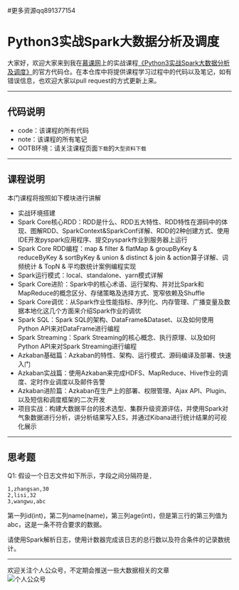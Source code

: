 
#更多资源qq891377154

# Python3实战Spark大数据分析及调度


大家好，欢迎大家来到我在[慕课网](https://imooc.com)上的实战课程[《Python3实战Spark大数据分析及调度》](https://coding.imooc.com/class/chapter/249.html)的官方代码仓。在本仓库中将提供课程学习过程中的代码以及笔记，如有错误信息，也欢迎大家以pull request的方式更新上来。

***

## 代码说明

* code：该课程的所有代码
* note：该课程的所有笔记
* OOTB环境：请关注课程页面`下载`的`大型资料下载`

***
## 课程说明
本门课程将按照如下模块进行讲解

* 实战环境搭建
* Spark Core核心RDD：RDD是什么、RDD五大特性、RDD特性在源码中的体现、图解RDD、SparkContext&SparkConf详解、RDD的2种创建方式、使用IDE开发pyspark应用程序、提交pyspark作业到服务器上运行
* Spark Core RDD编程：map & filter & flatMap & groupByKey & reduceByKey & sortByKey & union & distinct & join & action算子详解、词频统计 & TopN & 平均数统计案例编程实现
* Spark运行模式：local、standalone、yarn模式详解
* Spark Core进阶：Spark中的核心术语、运行架构、并对比Spark和MapReduce的概念区分、存储策略及选择方式、宽窄依赖及Shuffle
* Spark Core调优：从Spark作业性能指标、序列化、内存管理、广播变量及数据本地化这几个方面来介绍Spark作业的调优
* Spark SQL：Spark SQL的架构、DataFrame&Dataset、以及如何使用Python API来对DataFrame进行编程
* Spark Streaming：Spark Streaming的核心概念、执行原理、以及如何Python API来对Spark Streaming进行编程
* Azkaban基础篇：Azkaban的特性、架构、运行模式、源码编译及部署、快速入门
* Azkaban实战篇：使用Azkaban来完成HDFS、MapReduce、Hive作业的调度、定时作业调度以及邮件告警
* Azkaban进阶篇：Azkaban在生产上的部署、权限管理、Ajax API、Plugin、以及短信和调度框架的二次开发
* 项目实战：构建大数据平台的技术选型、集群升级资源评估，并使用Spark对气象数据进行分析，讲分析结果写入ES，并通过Kibana进行统计结果的可视化展示

***

## 思考题
Q1: 假设一个日志文件如下所示，字段之间分隔符是`,`

```
1,zhangsan,30
2,lisi,32
3,wangwu,abc
```

第一列id(int)，第二列name(name)，第三列age(int)，但是第三行的第三列值为abc，这是一条不符合要求的数据。

请使用Spark解析日志，使用计数器完成该日志的总行数以及符合条件的记录数统计。

***
欢迎关注个人公众号，不定期会推送一些大数据相关的文章
<br>
![个人公众号](https://git.imooc.com/Project/coding-249/raw/master/qrcode.jpg)
